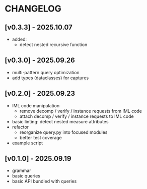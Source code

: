 # CHANGELOG

## [v0.3.3] - 2025.10.07
- added:
  - detect nested recursive function

## [v0.3.0] - 2025.09.26
- multi-pattern query optimization
- add types (dataclasses) for captures

## [v0.2.0] - 2025.09.23
- IML code manipulation
  - remove decomp / verify / instance requests from IML code
  - attach decomp / verify / instance requests to IML code
- basic linting: detect nested measure attributes
- refactor
  - reorganize query.py into focused modules
  - better test coverage
- example script


## [v0.1.0] - 2025.09.19

- grammar
- basic queries
- basic API bundled with queries

